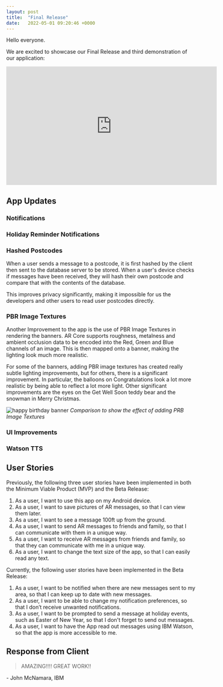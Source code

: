 ```yaml
---
layout: post
title:  "Final Release"
date:   2022-05-01 09:20:46 +0000
---
```

Hello everyone.

We are excited to showcase our Final Release and third demonstration of our application:

<iframe width="560" height="315" src="https://www.youtube.com/embed/Puz4DBV01I0" title="YouTube video player" frameborder="0" allow="accelerometer; autoplay; clipboard-write; encrypted-media; gyroscope; picture-in-picture" allowfullscreen></iframe>

## App Updates ##
### Notifications ###

### Holiday Reminder Notifications ###

### Hashed Postcodes ###

When a user sends a message to a postcode, it is first hashed by the client then sent to the database server to be stored. When a user's device checks if messages have been received, they will hash their own postcode and compare that with the contents of the database.

This improves privacy significantly, making it impossible for us the developers and other users to read user postcodes directly.

### PBR Image Textures ###

Another Improvement to the app is the use of PBR Image Textures in rendering the banners. AR Core supports roughness, metalness and ambient occlusion data to be encoded into the Red, Green and Blue channels of an image. This is then mapped onto a banner, making the lighting look much more realistic.

For some of the banners, adding PBR image textures has created really subtle lighting improvements, but for others, there is a significant improvement. In particular, the balloons on Congratulations look a lot more realistic by being able to reflect a lot more light. Other significant improvements are the eyes on the Get Well Soon teddy bear and the snowman in Merry Christmas.

![happy birthday banner](/assets/happy-birthday.png)
*Comparison to show the effect of adding PRB Image Textures*

### UI Improvements ###

### Watson TTS ###

## User Stories ##

Previously, the following three user stories have been implemented in both the Minimum Viable Product (MVP) and the Beta Release:
 
1. As a user, I want to use this app on my Android device.
2. As a user, I want to save pictures of AR messages, so that I can view them later.
3. As a user, I want to see a message 100ft up from the ground.
4. As a user, I want to send AR messages to friends and family, so that I can communicate with them in a unique way.
5. As a user, I want to receive AR messages from friends and family, so that they can communicate with me in a unique way.
6. As a user, I want to change the text size of the app, so that I can easily read any text.

Currently, the following user stories have been implemented in the Beta Release:

1. As a user, I want to be notified when there are new messages sent to my area, so that I can keep up to date with new messages.
2. As a user, I want to be able to change my notification preferences, so that I don’t receive unwanted notifications.
3. As a user, I want to be prompted to send a message at holiday events, such as Easter of New Year, so that I don't forget to send out messages.
4. As a user, I want to have the App read out messages using IBM Watson, so that the app is more accessible to me.

## Response from Client ##
> AMAZING!!!! GREAT WORK!!

\- John McNamara, IBM